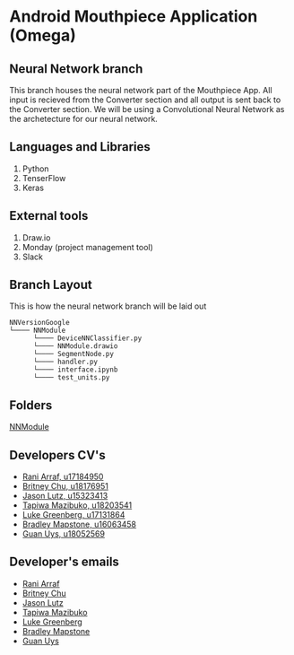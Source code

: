 # Android Mouthpiece Application (Omega)
## Neural Network branch
This branch houses the neural network part of the Mouthpiece App. All input is recieved from the Converter section and all output is sent back to the Converter section. We will be using a Convolutional Neural Network as the archetecture for our neural network. 

## Languages and Libraries
1. Python
2. TenserFlow
3. Keras

## External tools
1. Draw.io
2. Monday (project management tool)
3. Slack

## Branch Layout
This is how the neural network branch will be laid out
```
NNVersionGoogle
└──── NNModule
      └──── DeviceNNClassifier.py
      └──── NNModule.drawio
      └──── SegmentNode.py
      └──── handler.py
      └──── interface.ipynb
      └──── test_units.py
```

## Folders

[NNModule](https://github.com/RashFever/Mouthpiece/blob/NNVersionGoogle/NNModule)

## Developers CV's
* [Rani Arraf, u17184950](https://RaniArraf.github.io)
* [Britney Chu, u18176951](https://BritneyChu.github.io)
* [Jason Lutz, u15323413](https://jay-lutz.github.io)
* [Tapiwa Mazibuko, u18203541](https://Tapiwamazibuko.github.io)
* [Luke Greenberg, u17131864](https://openbracketret.github.io)
* [Bradley Mapstone, u16063458](https://bradez-of-map-n-stone.github.io/)
* [Guan Uys, u18052569](https://mruys.github.io/)

## Developer's emails
* [Rani Arraf](mailto:u17184950@tuks.co.za?subject=[GitHub]%20Neural%20Network)
* [Britney Chu](mailto:u18176951@tuks.co.za?subject=[GitHub]%20Neural%20Network)
* [Jason Lutz](mailto:u15323413@tuks.co.za?subject=[GitHub]%20Neural%20Network)
* [Tapiwa Mazibuko](mailto:u18203541@tuks.co.za?subject=[GitHub]%20Neural%20Network)
* [Luke Greenberg](mailto:u17131864@tuks.co.za?subject=[GitHub]%20Neural%20Network)
* [Bradley Mapstone](mailto:u16063458@tuks.co.za?subject=[GitHub]%20Neural%20Network)
* [Guan Uys](mailto:u18052569@tuks.co.za?subject=[GitHub]%20Neural%20Network)
